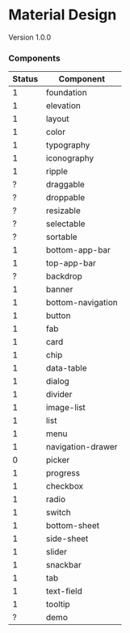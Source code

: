 # Material Design
Version 1.0.0

### Components
Status | Component
--- | ---
1 | foundation
1 | elevation
1 | layout
1 | color
1 | typography
1 | iconography
1 | ripple
? | draggable
? | droppable
? | resizable
? | selectable
? | sortable
1 | bottom-app-bar
1 | top-app-bar
? | backdrop
1 | banner
1 | bottom-navigation
1 | button
1 | fab
1 | card
1 | chip
1 | data-table
1 | dialog
1 | divider
1 | image-list
1 | list
1 | menu
1 | navigation-drawer
0 | picker
1 | progress
1 | checkbox
1 | radio
1 | switch
1 | bottom-sheet
1 | side-sheet
1 | slider
1 | snackbar
1 | tab
1 | text-field
1 | tooltip
? | demo